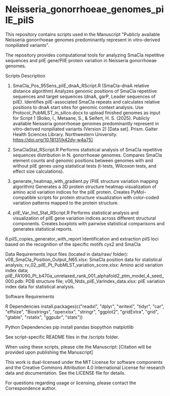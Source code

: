 # Neisseria_gonorrhoeae_genomes_pilE_pilS
This repository contains scripts used in the Manuscript "Publicly available Neisseria gonorrhoeae genomes predominantly represent in vitro-derived nonpiliated variants".

The repository provides computational tools for analyzing SmaCla repetitive sequences and pilE gene/PilE protein variation in Neisseria gonorrhoeae genomes.

Scripts Description

1. SmaCla_Pos_95Sens_pilE_dnaA_RScript.R (SmaCla-dnaA relative distance  algorithm)
Analyzes genomic positions of SmaCla repetitive sequences and target sequences (dnaA, garP, Leader sequences of pilE). Identifies pilE-associated SmaCla repeats and calculates relative positions to dnaA start sites for genomic context analysis.
Use Protocol_PubMLST_in_silico.docx to upload finished genomes as input for Script 1 [Boiko, I., Metaane, S., & Seifert, H. S. (2025). Publicly available Neisseria gonorrhoeae genomes predominantly represent in vitro-derived nonpiliated variants (Version 2) [Data set]. Prism. Galter Health Sciences Library. Northwestern University. https://doi.org/10.18131/k42dy-w4a75]

3. SmaClaStat_RScript.R
Performs statistical analysis of SmaCla repetitive sequences distribution in N. gonorrhoeae genomes. Compares SmaCla element counts and genomic positions between genomes with and without pilE genes using statistical tests (t-tests, Wilcoxon tests, and effect size calculations).

4. generate_heatmap_with_gradient.py (PilE structure variation mapping algorithm)
Generates a 3D protein structure heatmap visualization of amino acid variation indices for the pilE protein. Creates PyMol-compatible scripts for protein structure visualization with color-coded variation patterns mapped to the protein structure.

5. pilE_Var_Ind_Stat_RScript.R
Performs statistical analysis and visualization of pilE gene variation indices across different structural components. Creates boxplots with pairwise statistical comparisons and generates statistical reports.

6.pilS_copies_generator_with_report
Identification and extraction pilS loci based on the recognition of the specific motifs cys2 and SmaCla

Data Requirements
Input files (located in data/raw/ folder):
v08_SmaCla_Position_Output_N65.xlsx: SmaCla position data for statistical analysis;
rv_02_pilE_Pt_PubMLST_variation_score.xlsx: Amino acid variation index data;
pilE_FA1090_Pt_b470a_unrelaxed_rank_001_alphafold2_ptm_model_4_seed_000.pdb: PDB structure file;
v06_Ntds_pilE_VarIndex_data.xlsx: pilE variation index data for statistical analysis.

Software Requirements

R Dependencies
install.packages(c("readxl", "dplyr", "writexl", "tidyr", "car", "effsize", 
                   "Biostrings", "openxlsx", "stringr", "ggplot2", "gridExtra", 
                   "grid", "gtable", "rstatix", "ggpubr", "stats"))

Python Dependencies
pip install pandas biopython matplotlib

See script-specific README files in the /scripts folder.

When using these scripts, please cite the  Manuscript: [Citation will be provided upon publishing the Manuscript]

This work is dual-licensed under the MIT License for software components and the Creative Commons Attribution 4.0 International License for research data and documentation. See the LICENSE file for details.

For questions regarding usage or licensing, please contact the Correspondence author.
